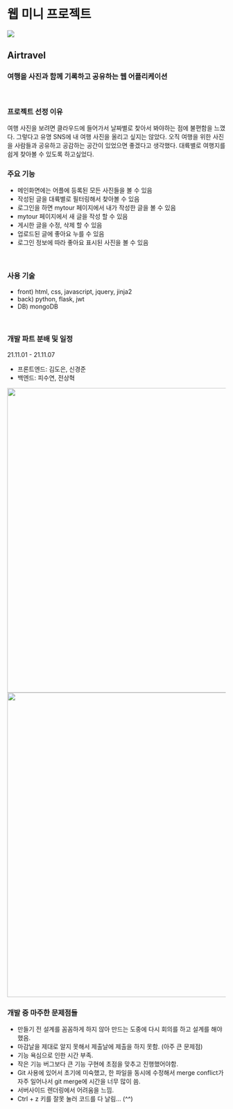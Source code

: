# 웹 미니 프로젝트

<img src="https://images.velog.io/images/suyeonpi/post/200e545e-83b3-4bed-876a-6afbe7014877/Airtravel.jpg">

## Airtravel
### 여행을 사진과 함께 기록하고 공유하는 웹 어플리케이션

<br>

### 프로젝트 선정 이유
여행 사진을 보려면 클라우드에 들어가서 날짜별로 찾아서 봐야하는 점에 불편함을 느꼈다. 그렇다고 유명 SNS에 내 여행 사진을 올리고 싶지는 않았다. 오직 여행을 위한 사진을 사람들과 공유하고 공감하는 공간이 있었으면 좋겠다고 생각했다. 대륙별로 여행지를 쉽게 찾아볼 수 있도록 하고싶었다.


### 주요 기능
- 메인화면에는 어플에 등록된 모든 사진들을 볼 수 있음
- 작성된 글을 대륙별로 필터링해서 찾아볼 수 있음
- 로그인을 하면 mytour 페이지에서 내가 작성한 글을 볼 수 있음
- mytour 페이지에서 새 글을 작성 할 수 있음
- 게시한 글을 수정, 삭제 할 수 있음
- 업로드된 글에 좋아요 누를 수 있음
- 로그인 정보에 따라 좋아요 표시된 사진을 볼 수 있음

<br>

### 사용 기술
- front) html, css, javascript, jquery, jinja2
- back) python, flask, jwt
- DB) mongoDB

<br>

### 개발 파트 분배 및 일정
21.11.01 - 21.11.07
- 프론트엔드: 김도은, 신경준
- 백엔드: 피수연, 전상혁

<img src="https://images.velog.io/images/suyeonpi/post/153d550e-0661-4021-8445-6f06932a5b44/%E1%84%89%E1%85%B3%E1%84%8F%E1%85%B3%E1%84%85%E1%85%B5%E1%86%AB%E1%84%89%E1%85%A3%E1%86%BA%202021-11-07%20%E1%84%8B%E1%85%A9%E1%84%92%E1%85%AE%208.06.29.png" width="800" height="700">
<img src="https://images.velog.io/images/suyeonpi/post/c6bb5a94-57cc-4cc2-bffe-226139569fb4/%E1%84%89%E1%85%B3%E1%84%8F%E1%85%B3%E1%84%85%E1%85%B5%E1%86%AB%E1%84%89%E1%85%A3%E1%86%BA%202021-11-07%20%E1%84%8B%E1%85%A9%E1%84%92%E1%85%AE%207.56.07.png" width="800" height="700">


<br>

### 개발 중 마주한 문제점들
- 만들기 전 설계를 꼼꼼하게 하지 않아 만드는 도중에 다시 회의를 하고 설계를 해야했음. 
- 마감날을 제대로 알지 못해서 제출날에 제출을 하지 못함. (아주 큰 문제점)
- 기능 욕심으로 인한 시간 부족.
- 작은 기능 버그보다 큰 기능 구현에 초점을 맞추고 진행했어야함.
- Git 사용에 있어서 초기에 미숙했고, 한 파일을 동시에 수정해서 merge conflict가 자주 일어나서 git merge에 시간을 너무 많이 씀.
- 서버사이드 렌더링에서 어려움을 느낌.
- Ctrl + z 키를 잘못 눌러 코드를 다 날림... (^^)


<br>
<br>
